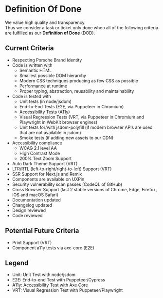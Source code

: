 # Definition Of Done

We value high quality and transparency.  
Thus we consider a task or ticket only done when all of the following criteria are fulfilled as our **Definition of
Done** (DOD).

<TableOfContents></TableOfContents>

## Current Criteria

- Respecting Porsche Brand Identity
- Code is written with
  - Semantic HTML
  - Smallest possible DOM hierarchy
  - Modern CSS techniques producing as few CSS as possible
  - Performance at runtime
  - Proper typing, abstraction, reusability and maintainability
- Code is tested with
  - Unit tests (in node/jsdom)
  - End-to-End Tests (E2E, via Puppeteer in Chromium)
  - Accessibility Tests (A11y)
  - Visual Regression Tests (VRT, via Puppeteer in Chromium and Playwright in WebKit browser engines)
  - Unit tests for/with jsdom-polyfill (if modern browser APIs are used that are not available in jsdom)
  - Smoke tests (if adding new assets to our CDN)
- Accessibility compliance
  - WCAG 2.1 level AA
  - High Contrast Mode
  - 200% Text Zoom Support
- Auto Dark Theme Support (VRT)
- LTR/RTL (left-to-right/right-to-left) Support (VRT)
- SSR Support for Next.js and Remix
- Components are available on UXPin
- Security vulnerability scan passes (CodeQL of GitHub)
- Cross Browser Support (last 2 stable versions of Chrome, Edge, Firefox, iOS and macOS Safari)
- Documentation updated
- Changelog updated
- Design reviewed
- Code reviewed

## Potential Future Criteria

- Print Support (VRT)
- Component a11y tests via axe-core (E2E)

## Legend

- Unit: Unit Test with node/jsdom
- E2E: End-to-end Test with Puppeteer/Cypress
- A11y: Accessibility Test with Axe Core
- VRT: Visual Regression Test with Puppeteer/Playwright
